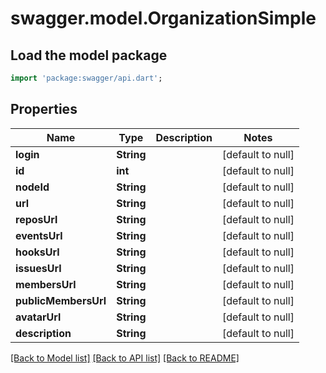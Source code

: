# swagger.model.OrganizationSimple

## Load the model package
```dart
import 'package:swagger/api.dart';
```

## Properties
Name | Type | Description | Notes
------------ | ------------- | ------------- | -------------
**login** | **String** |  | [default to null]
**id** | **int** |  | [default to null]
**nodeId** | **String** |  | [default to null]
**url** | **String** |  | [default to null]
**reposUrl** | **String** |  | [default to null]
**eventsUrl** | **String** |  | [default to null]
**hooksUrl** | **String** |  | [default to null]
**issuesUrl** | **String** |  | [default to null]
**membersUrl** | **String** |  | [default to null]
**publicMembersUrl** | **String** |  | [default to null]
**avatarUrl** | **String** |  | [default to null]
**description** | **String** |  | [default to null]

[[Back to Model list]](../README.md#documentation-for-models) [[Back to API list]](../README.md#documentation-for-api-endpoints) [[Back to README]](../README.md)

